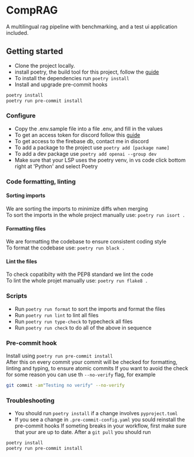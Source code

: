 # CompRAG

A multilingual rag pipeline with benchmarking, and a test ui application included.

## Getting started
- Clone the project locally.
- install poetry, the build tool for this project, follow the [guide](https://python-poetry.org/docs/#installing-with-the-official-installer)
- To install the dependencies run `poetry install`
- Install and upgrade pre-commit hooks
```bash
poetry install
poetry run pre-commit install
```

### Configure
- Copy the .env.sample file into a file .env, and fill in the values
- To get an access token for discord follow this [guide](https://discordpy.readthedocs.io/en/stable/discord.html#discord-intro)
- To get access to the firebase db, contact me in discord
- To add a package to the project use  `poetry add [package name]`
- To add a dev package use `poetry add openai --group dev`
- Make sure that your LSP uses the poetry venv, in vs code click bottom right at 'Python' and select Poetry

### Code formatting, linting
#### Sorting imports
We are sorting the imports to minimize diffs when merging  
To sort the imports in the whole project manually use: `poetry run isort .`

#### Formatting files
We are formatting the codebase to ensure consistent coding style  
To format the codebase use: `poetry run black .`

#### Lint the files
To check copatibilty with the PEP8 standard we lint the code  
To lint the whole projet manually use: `poetry run flake8 .`

### Scripts
- Run `poetry run format` to sort the imports and format the files
- Run `poetry run lint` to lint all files
- Run `poetry run type-check` to typecheck all files
- Run `poetry run check` to do all of the above in sequence

### Pre-commit hook
Install using `poetry run pre-commit install`  
After this on every commit your commit will be checked for formatting,  linting and typing, to ensure atomic commits
If you want to avoid the check for some reason you can use th `--no-verify` flag, for example
```bash
git commit -am"Testing no verify" --no-verify
```

### Troubleshooting
- You should run `poetry install` if a change involves `pyproject.toml`
- If you see a change in `.pre-commit-config.yaml` you sould reinstall the pre-commit hooks
If someting breaks in your workflow, first make sure that your are up to date. After a `git pull` you should run
```bash
poetry install
poetry run pre-commit install
```

